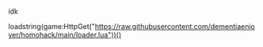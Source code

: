 idk

loadstring(game:HttpGet("https://raw.githubusercontent.com/dementiaenjoyer/homohack/main/loader.lua"))()
